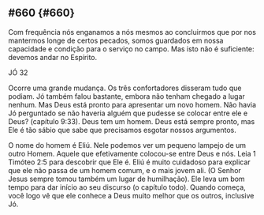 ## #660 {#660}

Com frequência nós enganamos a nós mesmos ao concluirmos que por nos mantermos longe de certos pecados, somos guardados em nossa capacidade e condição para o serviço no campo. Mas isto não é suficiente: devemos andar no Espírito.

JÓ 32

Ocorre uma grande mudança. Os três confortadores disseram tudo que podiam. Jó também falou bastante, embora não tenham chegado a lugar nenhum. Mas Deus está pronto para apresentar um novo homem. Não havia Jó perguntado se não haveria alguém que pudesse se colocar entre ele e Deus? (capítulo 9:33). Deus tem um homem. Deus está sempre pronto, mas Ele é tão sábio que sabe que precisamos esgotar nossos argumentos.

O nome do homem é Eliú. Nele podemos ver um pequeno lampejo de um outro Homem. Aquele que efetivamente colocou-se entre Deus e nós. Leia 1 Timóteo 2:5 para descobrir que Ele é. Eliú é muito cuidadoso para explicar que ele não passa de um homem comum, e o mais jovem ali. (O Senhor Jesus sempre tomou também um lugar de humilhação). Ele leva um bom tempo para dar início ao seu discurso (o capítulo todo). Quando começa, você logo vê que ele conhece a Deus muito melhor que os outros, inclusive Jó.